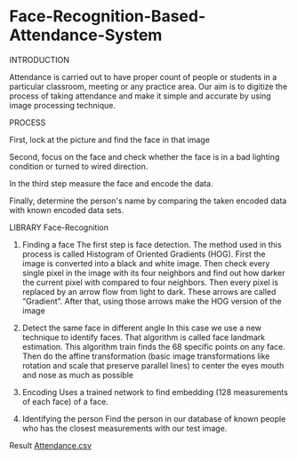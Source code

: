 # Face-Recognition-Based-Attendance-System
INTRODUCTION

Attendance is carried out to have proper count of people or students in a particular classroom, meeting or any practice area. Our aim is to digitize the process of taking attendance and make it simple and 
accurate by using image processing technique.

PROCESS

  First, lock at the picture and find the face in that image

  Second, focus on the face and check whether the face is in a bad lighting condition or turned to wired direction.

  In the third step measure the face and encode the data.
  
  Finally, determine the person's name by comparing the taken encoded data with known encoded data sets.

LIBRARY Face-Recognition

1. Finding a face
The first step is face detection. The method used in this process is called Histogram of Oriented 
Gradients (HOG). First the image is converted into a black and white image. Then check every 
single pixel in the image with its four neighbors and find out how darker the current pixel with 
compared to four neighbors. Then every pixel is replaced by an arrow flow from light to dark. 
These arrows are called “Gradient”. After that, using those arrows make the HOG version of the 
image

2. Detect the same face in different angle
In this case we use a new technique to identify faces. That algorithm is called face landmark 
estimation. This algorithm train finds the 68 specific points on any face. Then do the affine 
transformation (basic image transformations like rotation and scale that preserve parallel lines) to 
center the eyes mouth and nose as much as possible

3. Encoding
Uses a trained network to find embedding (128 measurements of each face) of a face.

4. Identifying the person
Find the person in our database of known people who has the closest measurements with our test 
image.

Result
[Attendance.csv](https://github.com/Anuradha95/Face-Recognition-Based-Attendance-System/files/8825127/Attendance.csv)

